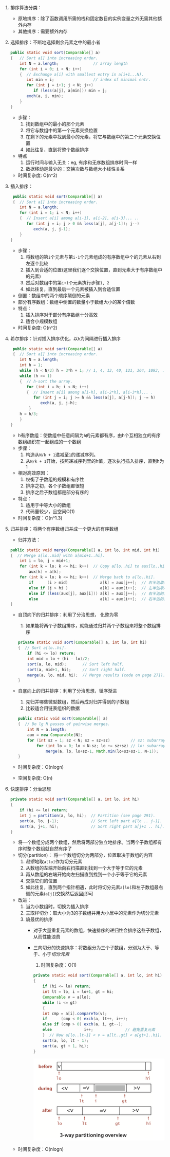1. 排序算法分类：
    - 原地排序：除了函数调用所需的栈和固定数目的实例变量之外无需其他额外内存
    - 其他排序：需要额外内存
2. 选择排序：不断地选择剩余元素之中的最小者

    ```java
    public static void sort(Comparable[] a)
    {   // Sort a[] into increasing order.
        int N = a.length;               // array length
        for (int i = 0; i < N; i++)
        {  // Exchange a[i] with smallest entry in a[i+1...N).
           int min = i;                 // index of minimal entr.
           for (int j = i+1; j < N; j++)
              if (less(a[j], a[min])) min = j;
           exch(a, i, min);
        }
    }
    ```

    - 步骤：
        1. 找到数组中的最小的那个元素
        2. 将它与数组中的第一个元素交换位置
        3. 在剩下的元素中找到最小的元素，将它与数组中的第二个元素交换位置
        4. 如此往复，直到将整个数组排序
    - 特点
        1. 运行时间与输入无关：eg, 有序和无序数组排序时间一样
        2. 数据移动是最少的：交换次数与数组大小线性关系
    - 时间复杂度: O(n^2)
3. 插入排序：

    ```java
     public static void sort(Comparable[] a)
     {  // Sort a[] into increasing order.
        int N = a.length;
        for (int i = 1; i < N; i++)
        {  // Insert a[i] among a[i-1], a[i-2], a[i-3]... ..
           for (int j = i; j > 0 && less(a[j], a[j-1]); j--)
              exch(a, j, j-1);
        }
    }
    ```

    - 步骤：
        1. 将数组的第`i`个元素与第`i-1`个元素组成的有序数组中个的元素从右到左逐个比较
        2. 插入到合适的位置(这里我们逐个交换位置，直到元素大于有序数组中的元素)
        3. 然后对数组中的第`i+1`个元素执行步骤`1, 2`
        4. 如此往复，直到最后一个元素被插入到合适位置
    - 倒置：数组中的两个顺序颠倒的元素
    - 部分有序数组：数组中倒置的数量小于数组大小的某个倍数
    - 特点：
        1. 插入排序对于部分有序数组十分高效
        2. 适合小规模数组
    - 时间复杂度: O(n^2)
4. 希尔排序：针对插入排序优化，以`h`为间隔进行插入排序

    ```java
     public static void sort(Comparable[] a)
     {  // Sort a[] into increasing order.
        int N = a.length;
        int h = 1;
        while (h < N/3) h = 3*h + 1; // 1, 4, 13, 40, 121, 364, 1093, ...
        while (h >= 1)
        {  // h-sort the array.
           for (int i = h; i < N; i++)
           {  // Insert a[i] among a[i-h], a[i-2*h], a[i-3*h]... .
              for (int j = i; j >= h && less(a[j], a[j-h]); j -= h)
                 exch(a, j, j-h);
            }
        h = h/3;
        }
    }
    ```

    - h有序数组：使数组中任意间隔为`h`的元素都有序，由h个互相独立的有序数组编织在一起组成的一个数组
    - 步骤：
        1. 构造从`N/k + 1`递减至`1`的递减序列。
        2. 从`N/k + 1`开始，按照递减序列里的h值，逐次执行插入排序，直到h为1
    - 相对高效原因：
        1. 权衡了子数组的规模和有序性
        2. 排序之初，各个子数组都很短
        3. 排序之后子数组都是部分有序的
    - 特点：
        1. 适用于中等大小的数组
        2. 代码量较少，且空间O(1)
    - 时间复杂度：O(n^1.3)
5. 归并排序：将两个有序数组归并成一个更大的有序数组
    - 归并方法：

    ```java
    public static void merge(Comparable[] a, int lo, int mid, int hi)
    {  // Merge a[lo..mid] with a[mid+1..hi].
        int i = lo, j = mid+1;
        for (int k = lo; k <= hi; k++)  // Copy a[lo..hi] to aux[lo..hi]. aux是辅助数组
            aux[k] = a[k];
        for (int k = lo; k <= hi; k++)  // Merge back to a[lo..hi].
            if      (i > mid)              a[k] = aux[j++];  // 右半边取尽
            else if (j > hi )              a[k] = aux[i++];  // 左半边取尽
            else if (less(aux[j], aux[i])) a[k] = aux[j++];  // 右半边的当前元素小于左半边的当前元素
            else                           a[k] = aux[i++];  // 右半边的当前元素大于左半边的当前元素
    }
    ```

    - 自顶向下的归并排序：利用了分治思想， 化整为零
        1. 如果能将两个子数组排序，就能通过归并两个子数组来将整个数组排序

        ```java
        private static void sort(Comparable[] a, int lo, int hi)
        {  // Sort a[lo..hi].
            if (hi <= lo) return;
            int mid = lo + (hi - lo)/2;
            sort(a, lo, mid);       // Sort left half.
            sort(a, mid+1, hi);     // Sort right half.
            merge(a, lo, mid, hi);  // Merge results (code on page 271).
        }
        ```

    - 自底向上的归并排序：利用了分治思想，循序渐进
        1. 先归并哪些微型数组，然后再成对归并得到的子数组
        2. 比较适合用链表组织的数据

        ```java
        public static void sort(Comparable[] a)
        {  // Do lg N passes of pairwise merges.
            int N = a.length;
            aux = new Comparable[N];
            for (int sz = 1; sz < N; sz = sz+sz)         // sz: subarray size
                for (int lo = 0; lo < N-sz; lo += sz+sz) // lo: subarray index
                    merge(a, lo, lo+sz-1, Math.min(lo+sz+sz-1, N-1));
        }

        ```

    - 时间复杂度：O(nlogn)
    - 空间复杂度: O(n)
6. 快速排序：分治思想

    ```java
    private static void sort(Comparable[] a, int lo, int hi)
    {
        if (hi <= lo) return;
        int j = partition(a, lo, hi);  // Partition (see page 291).
        sort(a, lo, j-1);              // Sort left part a[lo .. j-1].
        sort(a, j+1, hi);              // Sort right part a[j+1 .. hi].
    }
    ```

    - 将一个数组分成两个数组，然后将两部分独立地排序。当两个子数组都有序时整个数组就自然有序了
    - 切分(partition)： 将一个数组切分为两部分，位置取决于数组的内容
        1. *随意*地取`a[lo]`作为切分元素
        2. 从数组的左端开始向右扫描直到找到一个大于等于它的元素
        3. 再从数组的右端开始向左扫描直到找到一个小于等于它的元素
        4. 交换它们的位置
        5. 如此往复，直到两个指针相遇，此时将切分元素`a[lo]`和左子数组最右侧的元素(`a[j]`)交换然后返回j即可
    - 改进：
        1. 当为小数组时，切换为插入排序
        2. 三取样切分：取大小为3的子数组并用大小居中的元素作为切分元素
        3. 熵最优的排序
            - 对于大量重复元素的数组，快速排序的递归性会排序这些子数组，从而性能浪费
            - 三向切分的快速排序：将数组分为三个子数组，分别为大于、等于、小于*切分元素*
                1. 时间复杂度：O(1)

                ```java
                private static void sort(Comparable[] a, int lo, int hi)
                {
                    if (hi <= lo) return;
                    int lt = lo, i = lo+1, gt = hi;
                    Comparable v = a[lo];
                    while (i <= gt)
                    {
                    int cmp = a[i].compareTo(v);
                    if      (cmp < 0) exch(a, lt++, i++);
                    else if (cmp > 0) exch(a, i, gt--);
                    else              i++;              // 避免重复元素
                    }  // Now a[lo..lt-1] < v = a[lt..gt] < a[gt+1..hi].
                    sort(a, lo, lt - 1);
                    sort(a, gt + 1, hi);
                }
                ```

                ![xx](https://github.com/erenming/LearnAlgs4/raw/master/notes/images/WX20190314-215604@2x.png)
    - 时间复杂度：O(nlogn)
